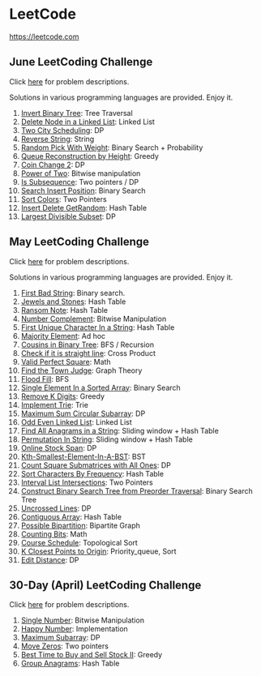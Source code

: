 # LeetCode

https://leetcode.com


## June LeetCoding Challenge
Click [here](https://leetcode.com/explore/challenge/card/june-leetcoding-challenge/) for problem descriptions.

Solutions in various programming languages are provided. Enjoy it. 

1. [Invert Binary Tree](https://github.com/AlgoStudyGroup/Leetcode/tree/master/June-LeetCoding-Challenge/01-Invert-Binary-Tree): Tree Traversal
2. [Delete Node in a Linked List](https://github.com/AlgoStudyGroup/Leetcode/tree/master/June-LeetCoding-Challenge/02-Delete-Node-In-A-Linked-List): Linked List
3. [Two City Scheduling](https://github.com/AlgoStudyGroup/Leetcode/tree/master/June-LeetCoding-Challenge/03-Two-City-Scheduling): DP
4. [Reverse String](https://github.com/AlgoStudyGroup/Leetcode/tree/master/June-LeetCoding-Challenge/04-Reverse-String): String
5. [Random Pick With Weight](https://github.com/AlgoStudyGroup/Leetcode/tree/master/June-LeetCoding-Challenge/05-Random-Pick-With-Weight): Binary Search + Probability
6. [Queue Reconstruction by Height](https://github.com/AlgoStudyGroup/Leetcode/tree/master/June-LeetCoding-Challenge/06-Queue-Reconstruction-By-Height): Greedy
7. [Coin Change 2](https://github.com/AlgoStudyGroup/Leetcode/tree/master/June-LeetCoding-Challenge/07-Coin-Change-2): DP
8. [Power of Two](https://github.com/AlgoStudyGroup/Leetcode/tree/master/June-LeetCoding-Challenge/08-Power-Of-Two): Bitwise manipulation
9. [Is Subsequence](https://github.com/AlgoStudyGroup/Leetcode/blob/master/June-LeetCoding-Challenge/09-Is-Subsequence): Two pointers / DP
10. [Search Insert Position](https://github.com/AlgoStudyGroup/Leetcode/tree/master/June-LeetCoding-Challenge/10-Search-Insert-Position): Binary Search
11. [Sort Colors](https://github.com/AlgoStudyGroup/Leetcode/tree/master/June-LeetCoding-Challenge/11-Sort-Colors): Two Pointers
12. [Insert Delete GetRandom](https://github.com/AlgoStudyGroup/Leetcode/tree/master/June-LeetCoding-Challenge/12-Insert-Delete-GetRandom): Hash Table
13. [Largest Divisible Subset](https://github.com/AlgoStudyGroup/Leetcode/tree/master/June-LeetCoding-Challenge/13-Largest-Divisible-Subset): DP

## May LeetCoding Challenge

Click [here](https://leetcode.com/explore/featured/card/may-leetcoding-challenge/) for problem descriptions.

Solutions in various programming languages are provided. Enjoy it. 

1. [First Bad String](https://github.com/AlgoStudyGroup/Leetcode/tree/master/May-LeetCoding-Challenge/01-First-Bad-Version): Binary search.
2. [Jewels and Stones](https://github.com/AlgoStudyGroup/Leetcode/tree/master/May-LeetCoding-Challenge/02-Jewels-And-Stones): Hash Table
3. [Ransom Note](https://github.com/AlgoStudyGroup/Leetcode/tree/master/May-LeetCoding-Challenge/03-Ransom-Note): Hash Table
4. [Number Complement](https://github.com/AlgoStudyGroup/Leetcode/tree/master/May-LeetCoding-Challenge/04-Number-Complement): Bitwise Manipulation
5. [First Unique Character In a String](https://github.com/AlgoStudyGroup/Leetcode/tree/master/May-LeetCoding-Challenge/05-First-Unique-Character-In-A-String): Hash Table
6. [Majority Element](https://github.com/AlgoStudyGroup/Leetcode/tree/master/May-LeetCoding-Challenge/06-Majority-Element): Ad hoc
7. [Cousins in Binary Tree](https://github.com/AlgoStudyGroup/Leetcode/tree/master/May-LeetCoding-Challenge/07-Cousins-In-Binary-Tree): BFS / 
Recursion 
8. [Check if it is straight line](https://github.com/AlgoStudyGroup/Leetcode/tree/master/May-LeetCoding-Challenge/08-Check-If-It-Is-A-Straight-Line): Cross Product
9. [Valid Perfect Square](https://github.com/AlgoStudyGroup/Leetcode/tree/master/May-LeetCoding-Challenge/09-Valid-Perfect-Square): Math
10. [Find the Town Judge](https://github.com/AlgoStudyGroup/Leetcode/tree/master/May-LeetCoding-Challenge/10-Find-The-Town-Judge): Graph Theory 
11. [Flood Fill](https://github.com/AlgoStudyGroup/Leetcode/tree/master/May-LeetCoding-Challenge/11-Flood-Fill): BFS
12. [Single Element In a Sorted Array](https://github.com/AlgoStudyGroup/Leetcode/tree/master/May-LeetCoding-Challenge/12-Single-Element-In-A-Sorted-Array): Binary Search
13. [Remove K Digits](https://github.com/AlgoStudyGroup/Leetcode/tree/master/May-LeetCoding-Challenge/13-Remove-K-Digits): Greedy
14. [Implement Trie](https://github.com/AlgoStudyGroup/Leetcode/tree/master/May-LeetCoding-Challenge/14-Implement-Trie): Trie
15. [Maximum Sum Circular Subarray](https://github.com/AlgoStudyGroup/Leetcode/tree/master/May-LeetCoding-Challenge/15-Maximum-Sum-Circular-Subarray): DP
16. [Odd Even Linked List](https://github.com/AlgoStudyGroup/Leetcode/tree/master/May-LeetCoding-Challenge/16-Odd-Even-Linked-List): Linked List
17. [Find All Anagrams in a String](https://github.com/AlgoStudyGroup/Leetcode/tree/master/May-LeetCoding-Challenge/17-Find-All-Anagrams-In-A-String): Sliding window + Hash Table
18. [Permutation In String](https://github.com/AlgoStudyGroup/Leetcode/tree/master/May-LeetCoding-Challenge/18-Permutation-In-String): Sliding window + Hash Table
19. [Online Stock Span](https://github.com/AlgoStudyGroup/Leetcode/tree/master/May-LeetCoding-Challenge/19-Online-Stock-Span): DP
20. [Kth-Smallest-Element-In-A-BST](https://github.com/AlgoStudyGroup/Leetcode/tree/master/May-LeetCoding-Challenge/20-Kth-Smallest-Element-In-A-BST): BST
21. [Count Square Submatrices with All Ones](https://github.com/AlgoStudyGroup/Leetcode/tree/master/May-LeetCoding-Challenge/21-Count-Square-Submatrices-With-All-Ones): DP
22. [Sort Characters By Frequency](https://github.com/AlgoStudyGroup/Leetcode/tree/master/May-LeetCoding-Challenge/22-Sort-Characters-By-Frequency): Hash Table
23. [Interval List Intersections](https://github.com/AlgoStudyGroup/Leetcode/tree/master/May-LeetCoding-Challenge/23-Interval-List-Intersections): Two Pointers
24. [Construct Binary Search Tree from Preorder Traversal](https://github.com/AlgoStudyGroup/Leetcode/tree/master/May-LeetCoding-Challenge/24-Construct-Binary-Search-Tree-From-Preorder-Traversal): Binary Search Tree
25. [Uncrossed Lines](https://github.com/AlgoStudyGroup/Leetcode/tree/master/May-LeetCoding-Challenge/25-Uncrossed-Lines): DP
26. [Contiguous Array](https://github.com/AlgoStudyGroup/Leetcode/tree/master/May-LeetCoding-Challenge/26-Contiguous-Array): Hash Table
27. [Possible Bipartition](https://github.com/AlgoStudyGroup/Leetcode/tree/master/May-LeetCoding-Challenge/27-Possible-Bipartition): Bipartite Graph
28. [Counting Bits](https://github.com/AlgoStudyGroup/Leetcode/tree/master/May-LeetCoding-Challenge/28-Counting-Bits): Math
29.	[Course Schedule](https://github.com/AlgoStudyGroup/Leetcode/tree/master/May-LeetCoding-Challenge/29-Course-Schedule): Topological Sort
30. [K Closest Points to Origin](https://github.com/AlgoStudyGroup/Leetcode/tree/master/May-LeetCoding-Challenge/30-K-Closest-Points-To-Origin): Priority_queue, Sort
31. [Edit Distance](https://github.com/AlgoStudyGroup/Leetcode/tree/master/May-LeetCoding-Challenge/31-Edit-Distance): DP

## 30-Day (April) LeetCoding Challenge

Click [here](https://leetcode.com/explore/challenge/card/30-day-leetcoding-challenge/) for problem descriptions.

1. [Single Number](https://github.com/AlgoStudyGroup/Leetcode/tree/master/30-Day-Leetcoding-Challenge/01-Single-Number): Bitwise Manipulation
2. [Happy Number](https://github.com/AlgoStudyGroup/Leetcode/blob/master/30-Day-Leetcoding-Challenge/02-Happy-Number): Implementation
3. [Maximum Subarray](https://github.com/AlgoStudyGroup/Leetcode/blob/master/30-Day-Leetcoding-Challenge/03-Maximum-Subarray): DP
4. [Move Zeros](https://github.com/AlgoStudyGroup/Leetcode/blob/master/30-Day-Leetcoding-Challenge/04-Move-Zeros): Two pointers
5. [Best Time to Buy and Sell Stock II](https://github.com/AlgoStudyGroup/Leetcode/tree/master/30-Day-Leetcoding-Challenge/05-Best-Time-To-Buy-And-Sell-Stock-II): Greedy
6. [Group Anagrams](https://github.com/AlgoStudyGroup/Leetcode/tree/master/30-Day-Leetcoding-Challenge/06-Group-Anagrams): Hash Table
